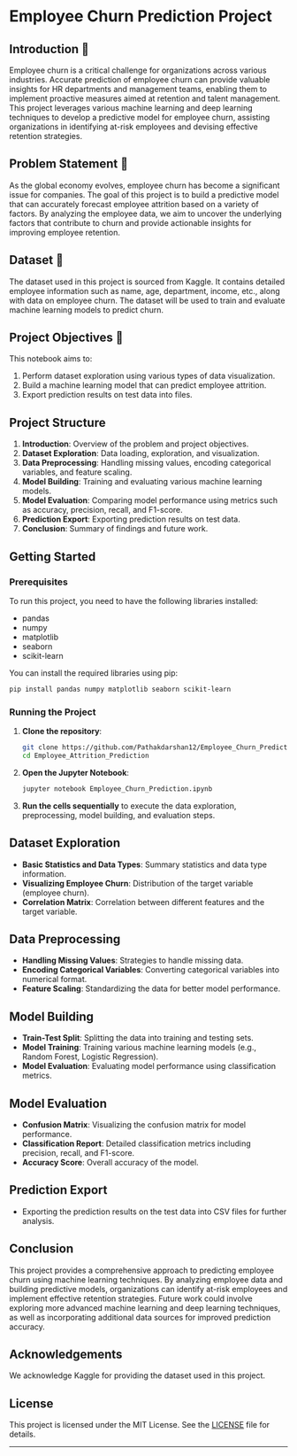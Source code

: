 # Employee Churn Prediction Project

## Introduction 👋
Employee churn is a critical challenge for organizations across various industries. Accurate prediction of employee churn can provide valuable insights for HR departments and management teams, enabling them to implement proactive measures aimed at retention and talent management. This project leverages various machine learning and deep learning techniques to develop a predictive model for employee churn, assisting organizations in identifying at-risk employees and devising effective retention strategies.

## Problem Statement 🎳
As the global economy evolves, employee churn has become a significant issue for companies. The goal of this project is to build a predictive model that can accurately forecast employee attrition based on a variety of factors. By analyzing the employee data, we aim to uncover the underlying factors that contribute to churn and provide actionable insights for improving employee retention.

## Dataset 🤔
The dataset used in this project is sourced from Kaggle. It contains detailed employee information such as name, age, department, income, etc., along with data on employee churn. The dataset will be used to train and evaluate machine learning models to predict churn.

## Project Objectives 📌
This notebook aims to:
1. Perform dataset exploration using various types of data visualization.
2. Build a machine learning model that can predict employee attrition.
3. Export prediction results on test data into files.

## Project Structure
1. **Introduction**: Overview of the problem and project objectives.
2. **Dataset Exploration**: Data loading, exploration, and visualization.
3. **Data Preprocessing**: Handling missing values, encoding categorical variables, and feature scaling.
4. **Model Building**: Training and evaluating various machine learning models.
5. **Model Evaluation**: Comparing model performance using metrics such as accuracy, precision, recall, and F1-score.
6. **Prediction Export**: Exporting prediction results on test data.
7. **Conclusion**: Summary of findings and future work.

## Getting Started
### Prerequisites
To run this project, you need to have the following libraries installed:
- pandas
- numpy
- matplotlib
- seaborn
- scikit-learn

You can install the required libraries using pip:

```sh
pip install pandas numpy matplotlib seaborn scikit-learn
```

### Running the Project
1. **Clone the repository**:
    ```sh
    git clone https://github.com/Pathakdarshan12/Employee_Churn_Prediction.git
    cd Employee_Attrition_Prediction
    ```

2. **Open the Jupyter Notebook**:
    ```sh
    jupyter notebook Employee_Churn_Prediction.ipynb
    ```

3. **Run the cells sequentially** to execute the data exploration, preprocessing, model building, and evaluation steps.

## Dataset Exploration
- **Basic Statistics and Data Types**: Summary statistics and data type information.
- **Visualizing Employee Churn**: Distribution of the target variable (employee churn).
- **Correlation Matrix**: Correlation between different features and the target variable.

## Data Preprocessing
- **Handling Missing Values**: Strategies to handle missing data.
- **Encoding Categorical Variables**: Converting categorical variables into numerical format.
- **Feature Scaling**: Standardizing the data for better model performance.

## Model Building
- **Train-Test Split**: Splitting the data into training and testing sets.
- **Model Training**: Training various machine learning models (e.g., Random Forest, Logistic Regression).
- **Model Evaluation**: Evaluating model performance using classification metrics.

## Model Evaluation
- **Confusion Matrix**: Visualizing the confusion matrix for model performance.
- **Classification Report**: Detailed classification metrics including precision, recall, and F1-score.
- **Accuracy Score**: Overall accuracy of the model.

## Prediction Export
- Exporting the prediction results on the test data into CSV files for further analysis.

## Conclusion
This project provides a comprehensive approach to predicting employee churn using machine learning techniques. By analyzing employee data and building predictive models, organizations can identify at-risk employees and implement effective retention strategies. Future work could involve exploring more advanced machine learning and deep learning techniques, as well as incorporating additional data sources for improved prediction accuracy.

## Acknowledgements
We acknowledge Kaggle for providing the dataset used in this project.

## License
This project is licensed under the MIT License. See the [LICENSE](LICENSE) file for details.

---
